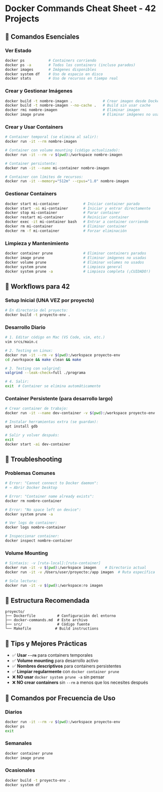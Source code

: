 # Docker Commands Cheat Sheet - 42 Projects

## 🐳 **Comandos Esenciales**

### **Ver Estado**
```bash
docker ps           # Containers corriendo
docker ps -a        # Todos los containers (incluso parados)
docker images       # Imágenes disponibles
docker system df    # Uso de espacio en disco
docker stats        # Uso de recursos en tiempo real
```

### **Crear y Gestionar Imágenes**
```bash
docker build -t nombre-imagen .              # Crear imagen desde Dockerfile
docker build -t nombre-imagen --no-cache .   # Build sin usar cache
docker rmi nombre-imagen                     # Eliminar imagen
docker image prune                           # Eliminar imágenes no usadas
```

### **Crear y Usar Containers**
```bash
# Container temporal (se elimina al salir):
docker run -it --rm nombre-imagen

# Container con volume mounting (código actualizado):
docker run -it --rm -v $(pwd):/workspace nombre-imagen

# Container persistente:
docker run -it --name mi-container nombre-imagen

# Container con límites de recursos:
docker run -it --memory="512m" --cpus="1.0" nombre-imagen
```

### **Gestionar Containers**
```bash
docker start mi-container           # Iniciar container parado
docker start -ai mi-container       # Iniciar y entrar directamente
docker stop mi-container            # Parar container
docker restart mi-container         # Reiniciar container
docker exec -it mi-container bash   # Entrar a container corriendo
docker rm mi-container              # Eliminar container
docker rm -f mi-container           # Forzar eliminación
```

### **Limpieza y Mantenimiento**
```bash
docker container prune              # Eliminar containers parados
docker image prune                  # Eliminar imágenes no usadas
docker volume prune                 # Eliminar volumes no usados
docker system prune                 # Limpieza general
docker system prune -a              # Limpieza completa (¡CUIDADO!)
```

## 🚀 **Workflows para 42**

### **Setup Inicial (UNA VEZ por proyecto)**
```bash
# En directorio del proyecto:
docker build -t proyecto-env .
```

### **Desarrollo Diario**
```bash
# 1. Editar código en Mac (VS Code, vim, etc.)
vim srcs/main.c

# 2. Testing en Linux:
docker run -it --rm -v $(pwd):/workspace proyecto-env
cd /workspace && make clean && make

# 3. Testing con valgrind:
valgrind --leak-check=full ./programa

# 4. Salir:
exit  # Container se elimina automáticamente
```

### **Container Persistente (para desarrollo largo)**
```bash
# Crear container de trabajo:
docker run -it --name dev-container -v $(pwd):/workspace proyecto-env

# Instalar herramientas extra (se guardan):
apt install gdb

# Salir y volver después:
exit
docker start -ai dev-container
```

## 🔧 **Troubleshooting**

### **Problemas Comunes**
```bash
# Error: "Cannot connect to Docker daemon":
# → Abrir Docker Desktop

# Error: "Container name already exists":
docker rm nombre-container

# Error: "No space left on device":
docker system prune -a

# Ver logs de container:
docker logs nombre-container

# Inspeccionar container:
docker inspect nombre-container
```

### **Volume Mounting**
```bash
# Sintaxis: -v [ruta-local]:[ruta-container]
docker run -it -v $(pwd):/workspace imagen    # Directorio actual
docker run -it -v /Users/user/proyecto:/app imagen  # Ruta específica

# Solo lectura:
docker run -it -v $(pwd):/workspace:ro imagen
```

## 📁 **Estructura Recomendada**

```
proyecto/
├── Dockerfile          # Configuración del entorno
├── docker-commands.md  # Este archivo
├── src/                # Código fuente
└── Makefile           # Build instructions
```

## 🎯 **Tips y Mejores Prácticas**

- ✅ **Usar `--rm`** para containers temporales
- ✅ **Volume mounting** para desarrollo activo
- ✅ **Nombres descriptivos** para containers persistentes
- ✅ **Limpiar regularmente** con `docker container prune`
- ❌ **NO usar** `docker system prune -a` sin pensar
- ❌ **NO crear containers** sin `--rm` a menos que los necesites después

## 🚀 **Comandos por Frecuencia de Uso**

### **Diarios**
```bash
docker run -it --rm -v $(pwd):/workspace proyecto-env
docker ps
exit
```

### **Semanales**
```bash
docker container prune
docker image prune
```

### **Ocasionales**
```bash
docker build -t proyecto-env .
docker system df
```

